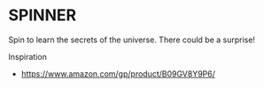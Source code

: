 # SPINNER

Spin to learn the secrets of the universe. There could be a surprise!

Inspiration
- https://www.amazon.com/gp/product/B09GV8Y9P6/
